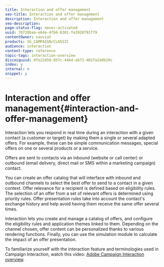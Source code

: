 ```yaml
---
title: Interaction and offer management
seo-title: Interaction and offer management
description: Interaction and offer management
seo-description: 
page-status-flag: never-activated
uuid: 70720baa-e64e-4fb6-8301-fe3920791f79
contentOwner: sauviat
products: SG_CAMPAIGN/CLASSIC
audience: interaction
content-type: reference
topic-tags: interaction-overview
discoiquuid: 9fe22450-057c-44b4-ab73-4027a2ddb20c
index: y
internal: n
snippet: y
---
```


# Interaction and offer management{#interaction-and-offer-management}

Interaction lets you respond in real time during an interaction with a given contact (a customer or target) by making them a single or several adapted offers. For example, these can be simple communication messages, special offers on one or several products or a service.

Offers are sent to contacts via an inbound (website or call center) or outbound (email delivery, direct mail or SMS within a marketing campaign) contact.

You can create an offer catalog that will interface with inbound and outbound channels to select the best offer to send to a contact in a given context. Offer relevance for a recipient is defined based on eligibility rules. The selection of an offer from a set of relevant offers is determined using priority rules. Offer presentation rules take into account the contact's exchange history and help avoid having them receive the same offer several times.

Interaction lets you create and manage a catalog of offers, and configure the eligibility rules and application themes linked to them. Depending on the channel chosen, offer content can be personalized thanks to various rendering functions. Finally, you can use the simulation module to calculate the impact of an offer presentation.

To familiarize yourself with the interaction feature and terminologies used in Campaign Interaction, watch this video: [Adobe Campaign Interaction overview](https://helpx.adobe.com/campaign/classic/how-to/acs-overview.html?playlist=/ccx/v1/collection/product/campaign/classic/segment/digital-marketers/explevel/intermediate/applaunch/get-started/collection.ccx.js&ref=helpx.adobe.com).
